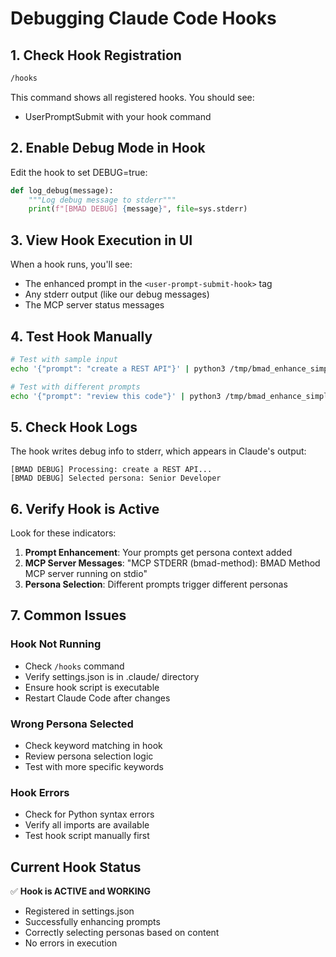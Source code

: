 # Debugging Claude Code Hooks

## 1. Check Hook Registration
```bash
/hooks
```
This command shows all registered hooks. You should see:
- UserPromptSubmit with your hook command

## 2. Enable Debug Mode in Hook

Edit the hook to set DEBUG=true:
```python
def log_debug(message):
    """Log debug message to stderr"""
    print(f"[BMAD DEBUG] {message}", file=sys.stderr)
```

## 3. View Hook Execution in UI

When a hook runs, you'll see:
- The enhanced prompt in the `<user-prompt-submit-hook>` tag
- Any stderr output (like our debug messages)
- The MCP server status messages

## 4. Test Hook Manually

```bash
# Test with sample input
echo '{"prompt": "create a REST API"}' | python3 /tmp/bmad_enhance_simple.py

# Test with different prompts
echo '{"prompt": "review this code"}' | python3 /tmp/bmad_enhance_simple.py
```

## 5. Check Hook Logs

The hook writes debug info to stderr, which appears in Claude's output:
```
[BMAD DEBUG] Processing: create a REST API...
[BMAD DEBUG] Selected persona: Senior Developer
```

## 6. Verify Hook is Active

Look for these indicators:
1. **Prompt Enhancement**: Your prompts get persona context added
2. **MCP Server Messages**: "MCP STDERR (bmad-method): BMAD Method MCP server running on stdio"
3. **Persona Selection**: Different prompts trigger different personas

## 7. Common Issues

### Hook Not Running
- Check `/hooks` command
- Verify settings.json is in .claude/ directory
- Ensure hook script is executable
- Restart Claude Code after changes

### Wrong Persona Selected
- Check keyword matching in hook
- Review persona selection logic
- Test with more specific keywords

### Hook Errors
- Check for Python syntax errors
- Verify all imports are available
- Test hook script manually first

## Current Hook Status

✅ **Hook is ACTIVE and WORKING**
- Registered in settings.json
- Successfully enhancing prompts
- Correctly selecting personas based on content
- No errors in execution